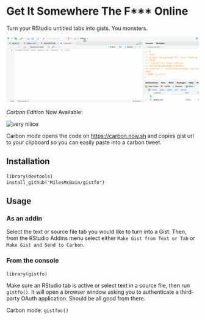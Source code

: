 # Get It Somewhere The F*** Online 
Turn your RStudio untitled tabs into gists. You monsters.

![wat](https://github.com/MilesMcBain/gistfo/raw/master/inst/media/gistfo.gif)

*Carbon Edition* Now Available:

![very niiice](https://cdn.rawgit.com/MilesMcBain/gistfo/64f35c97/inst/media/carbon.png)

Carbon mode opens the code on https://carbon.now.sh and copies gist url to your clipboard so you can easily paste into a carbon tweet. 

## Installation
```
library(devtools)
install_github("MilesMcBain/gistfo")
```
## Usage

### As an addin
Select the text or source file tab you would like to turn into a Gist.
Then, from the RStudio Addins menu select either `Make Gist from Text or Tab` or `Make Gist and Send to Carbon`.

### From the console
```
library(gistfo)
```
Make sure an RStudio tab is active or select text in a source file, then run `gistfo()`. It will open a browser window asking you to authenticate a third-party OAuth application. Should be all good from there. 

Carbon mode: `gistfoc()`

